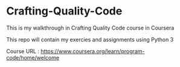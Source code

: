 # Crafting-Quality-Code
This is my walkthrough in Crafting Quality Code course in Coursera 

This repo will contain my exercies and assignments using Python 3 

Course URL : https://www.coursera.org/learn/program-code/home/welcome
